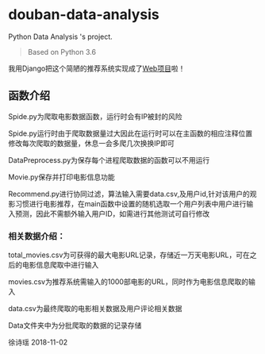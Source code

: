 # douban-data-analysis
Python Data Analysis 's project. 

> Based on Python 3.6

我用Django把这个简陋的推荐系统实现成了[Web项目](https://github.com/41xu/MovieRecommendWeb)啦！

## 函数介绍

Spide.py为爬取电影数据函数，运行时会有IP被封的风险

Spide.py运行时由于爬取数据量过大因此在运行时可以在主函数的相应注释位置修改每次爬取的数据量，休息一会多爬几次换换IP即可

DataPreprocess.py为保存每个进程爬取数据的函数可以不用运行

Movie.py保存并打印电影信息功能

Recommend.py进行协同过滤，算法输入需要data.csv,及用户id,针对该用户的观影习惯进行电影推荐，在main函数中设置的随机选取一个用户列表中用户进行输入预测，因此不需额外输入用户ID，如需进行其他测试可自行修改

### 相关数据介绍：
total_movies.csv为可获得的最大电影URL记录，存储近一万天电影URL，可在之后的电影信息爬取中进行输入

movies.csv为推荐系统需输入的1000部电影的URL，同时作为电影信息爬取的输入

data.csv为最终爬取的电影相关数据及用户评论相关数据

Data文件夹中为分批爬取的数据的记录存储


徐诗瑶
2018-11-02
